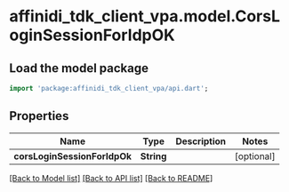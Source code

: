 # affinidi_tdk_client_vpa.model.CorsLoginSessionForIdpOK

## Load the model package

```dart
import 'package:affinidi_tdk_client_vpa/api.dart';
```

## Properties

| Name                         | Type       | Description | Notes      |
| ---------------------------- | ---------- | ----------- | ---------- |
| **corsLoginSessionForIdpOk** | **String** |             | [optional] |

[[Back to Model list]](../README.md#documentation-for-models) [[Back to API list]](../README.md#documentation-for-api-endpoints) [[Back to README]](../README.md)
